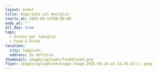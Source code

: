 ```yaml
---
layout: event
title: Anguriata sul Naviglio
starts_at: 2025-08-14T00:00:00
ends_at: ""
all_day: true
tags:
  - Evento per famiglie
  - Food & Drink
location:
  city: Gaggiano
  address: da definire
thumbnail: images/uploads/fooddrink4.png
flyer: images/uploads/whatsapp-image-2025-03-24-at-13.34.52-1-.jpeg
---
```

